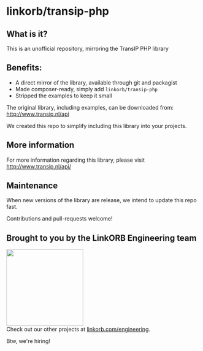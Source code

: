 # linkorb/transip-php

## What is it?

This is an unofficial repository, mirroring the TransIP PHP library

## Benefits:

* A direct mirror of the library, available through git and packagist
* Made composer-ready, simply add `linkorb/transip-php`
* Stripped the examples to keep it small

The original library, including examples, can be downloaded from: http://www.transip.nl/api

We created this repo to simplify including this library into your projects.

## More information

For more information regarding this library, please visit http://www.transip.nl/api/

## Maintenance

When new versions of the library are release, we intend to update this repo fast.

Contributions and pull-requests welcome!

## Brought to you by the LinkORB Engineering team

<img src="http://www.linkorb.com/d/meta/tier1/images/linkorbengineering-logo.png" width="200px" /><br />
Check out our other projects at [linkorb.com/engineering](http://www.linkorb.com/engineering).

Btw, we're hiring!

